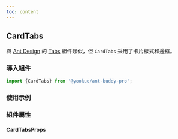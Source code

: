 ```yaml
---
toc: content
---
```


## CardTabs

與 [Ant Design](https://ant.design/) 的 [Tabs](https://4x.ant.design/components/tabs/) 組件類似，但 `CardTabs` 采用了卡片樣式和邊框。

### 導入組件

```jsx | pure
import {CardTabs} from '@yookue/ant-buddy-pro';
```

### 使用示例

<code src="./demo.zh-TW.tsx"></code>

### 組件屬性

#### CardTabsProps

<API src="@/layout/CardTabs/index.tsx" hideTitle></API>
